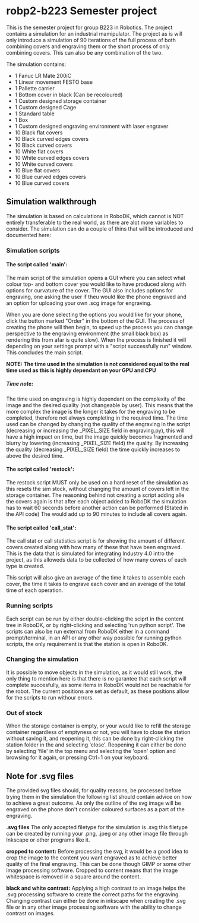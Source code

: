 # robp2-b223 Semester project

This is the semester project for group B223 in Robotics. The project contains a simulation for an industrial mamipulator.
The project as is will only introduce a simulation of 90 iterations of the full process of both combining covers and engraving them or
the short process of only combining covers. This can also be any combination of the two. 

The simulation contains:
- 1 Fanuc LR Mate 200iC
- 1 Linear movement FESTO base
- 1 Pallette carrier
- 1 Bottom cover in black (Can be recoloured)
- 1 Custom designed storage container
- 1 Custom designed Cage
- 1 Standard table
- 1 Box
- 1 Custom designed engraving environment with laser engraver
- 10 Black flat covers 
- 10 Black curved edges covers
- 10 Black curved covers
- 10 White flat covers
- 10 White curved edges covers
- 10 White curved covers
- 10 Blue flat covers
- 10 Blue curved edges covers
- 10 Blue curved covers

## Simulation walkthrough
The simulation is based on calculations in RoboDK, which cannot is NOT entirely transferable to the real world, as there are alot more variables to consider.
The simulation can do a couple of thins that will be introduced and documented here:

### Simulation scripts
#### The script called 'main':
The main script of the simulation opens a GUI where you can select what colour top- and bottom cover you would like to have produced along with options for
curvature of the cover. The GUI also includes options for engraving, one asking the user if theu would like the phone engraved and an option for uploading your
own .scg image for engraving.

When you are done selecting the options you would like for your phone, click the button marked "Order" in the bottom of the GUI. The process of creating the phone
will then begin, to speed up the process you can change perspective to the engraving environment (the small black box) as rendering this from afar is quite slow). 
When the process is finished it will depending on your settings prompt with a "script successfully run" window. This concludes the main script.

**NOTE: The time used in the simulation is not considered equal to the real time used as this is highly dependant on your GPU and CPU**

##### Time note:
The time used on engraving is highly dependant on the complexity of the image and the desired quality (not changeable by user). This means that the more complex
the image is the longer it takes for the engraving to be completed, therefore not always completing in the required time. The time used can be changed by changing the quality of the engraving in the script (decreasing or increasing the _PIXEL_SIZE field in engraving.py), this will have a high impact on time, but the image quickly becomes fragmented and blurry by lowering (increasing _PIXEL_SIZE field) the quality. By increasing the quality (decreasing _PIXEL_SIZE field) the time quickly increases to above the desired time.

#### The script called 'restock':
The restock script MUST only be used on a hard reset of the simulation as this resets the sim stock, without changing the amount of covers left in the storage container. The reasoning behind not creating a script adding alle the covers again is that after each object added to RoboDK the simulation has to wait 60 seconds
before another action can be performed (Stated in the API code) The would add up to 90 minutes to include all covers again.

#### The script called 'call_stat':
The call stat or call statistics script is for showing the amount of different covers created along with how many of these that have been engraved. This is the 
data that is simulated for integrating Industry 4.0 intro the project, as this alloweds data to be collected of how many covers of each type is created.

This script will also give an average of the time it takes to assemble each cover, the time it takes to engrave each cover and an average of the total time of each operation.

### Running scripts
Each script can be run by either double-clicking the sciprt in the content tree in RoboDK, or by right-clicking and selecting 'run python script'.
The scripts can also be run external from RoboDK either in a command prompt/terminal, in an API or any other way possible for running python scripts, the only
requirement is that the station is open in RoboDK.

### Changing the simulation
It is possible to move objects in the simulation, as it would still work, the only thing to mention here is that there is no garantee that each script will complete succesfully, as some items in RoboDK would not be reachable for the robot. The current positions are set as default, as these positions allow for the scripts to run withour errors.

### Out of stock
When the storage container is empty, or your would like to refill the storage container regardless of emptyness or not, you will have to close the station without 
saving it, and reopening it, this can be done by right-clicking the station folder in the and selecting 'close'.
Reopening it can either be done by selecting 'file' in the top menu and selecting the 'open' option and browsing for it again, or pressing Ctrl+1 on your keyboard.

## Note for .svg files
The provided svg files should, for quality reasons, be processed before trying them in the simulation the following list should contain advice on how to achieve a great outcome. As only the outline of the svg image will be engraved on the phone don't consider coloured surfaces as a part of the engraving.

**.svg files**
The only accepted filetype for the simulation is .svg this filetype can be created by running your .png, .jpeg or any other image file through Inkscape or other programs like it.

**cropped to content:**
Before processing the svg, it would be a good idea to crop the image to the content you want engraved as to achieve better quality of the final engraving. This can be done though GIMP or some other image processing software. Cropped to content means that the image whitespace is removed in a square around the content.

**black and white contrast:**
Applying a high contrast to an image helps the .svg processing software to create the correct paths for the engraving. Changing contrast can either be done in inkscape when creating the .svg file or in any other image processing software with the ability to change contrast on images.
